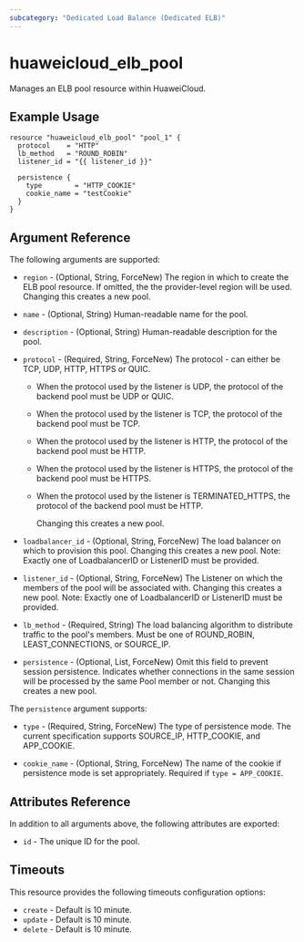 ```yaml
---
subcategory: "Dedicated Load Balance (Dedicated ELB)"
---
```


# huaweicloud_elb_pool

Manages an ELB pool resource within HuaweiCloud.

## Example Usage

```hcl
resource "huaweicloud_elb_pool" "pool_1" {
  protocol    = "HTTP"
  lb_method   = "ROUND_ROBIN"
  listener_id = "{{ listener_id }}"

  persistence {
    type        = "HTTP_COOKIE"
    cookie_name = "testCookie"
  }
}
```

## Argument Reference

The following arguments are supported:

* `region` - (Optional, String, ForceNew) The region in which to create the ELB pool resource. If omitted, the the
  provider-level region will be used. Changing this creates a new pool.

* `name` - (Optional, String) Human-readable name for the pool.

* `description` - (Optional, String) Human-readable description for the pool.

* `protocol` - (Required, String, ForceNew) The protocol - can either be TCP, UDP, HTTP, HTTPS or QUIC.

  + When the protocol used by the listener is UDP, the protocol of the backend pool must be UDP or QUIC.
  + When the protocol used by the listener is TCP, the protocol of the backend pool must be TCP.
  + When the protocol used by the listener is HTTP, the protocol of the backend pool must be HTTP.
  + When the protocol used by the listener is HTTPS, the protocol of the backend pool must be HTTPS.
  + When the protocol used by the listener is TERMINATED_HTTPS, the protocol of the backend pool must be HTTP.

      Changing this creates a new pool.

* `loadbalancer_id` - (Optional, String, ForceNew) The load balancer on which to provision this pool. Changing this
  creates a new pool. Note:  Exactly one of LoadbalancerID or ListenerID must be provided.

* `listener_id` - (Optional, String, ForceNew) The Listener on which the members of the pool will be associated with.
  Changing this creates a new pool. Note:  Exactly one of LoadbalancerID or ListenerID must be provided.

* `lb_method` - (Required, String) The load balancing algorithm to distribute traffic to the pool's members. Must be one
  of ROUND_ROBIN, LEAST_CONNECTIONS, or SOURCE_IP.

* `persistence` - (Optional, List, ForceNew) Omit this field to prevent session persistence. Indicates whether
  connections in the same session will be processed by the same Pool member or not. Changing this creates a new pool.

The `persistence` argument supports:

* `type` - (Required, String, ForceNew) The type of persistence mode. The current specification supports SOURCE_IP,
  HTTP_COOKIE, and APP_COOKIE.

* `cookie_name` - (Optional, String, ForceNew) The name of the cookie if persistence mode is set appropriately. Required
  if `type = APP_COOKIE`.

## Attributes Reference

In addition to all arguments above, the following attributes are exported:

* `id` - The unique ID for the pool.

## Timeouts

This resource provides the following timeouts configuration options:

* `create` - Default is 10 minute.
* `update` - Default is 10 minute.
* `delete` - Default is 10 minute.
